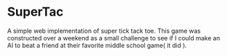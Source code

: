 # SuperTac
A simple web implementation of super tick tack toe.
This game was constructed over a weekend as a small challenge to see if I could make an AI to beat a friend at their favorite middle school game( it did ). 

